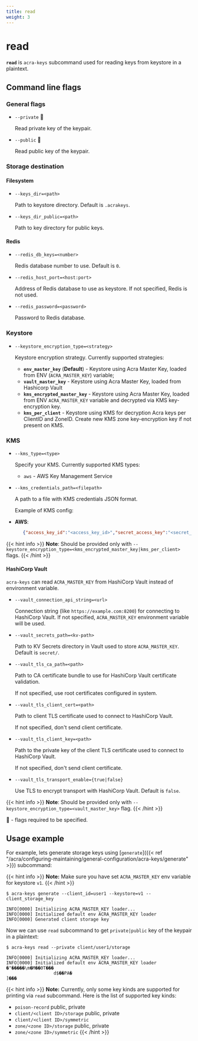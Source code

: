 ```yaml
---
title: read
weight: 3
---
```

# read

**`read`** is `acra-keys` subcommand used for reading keys from keystore in a plaintext.

## Command line flags

### General flags

* `--private` 🔴

  Read private key of the keypair.

* `--public` 🔴

  Read public key of the keypair.

### Storage destination

#### Filesystem

* `--keys_dir=<path>`

  Path to keystore directory. 
  Default is `.acrakeys`.

* `--keys_dir_public=<path>`

  Path to key directory for public keys.


#### Redis

* `--redis_db_keys=<number>`

  Redis database number to use.
  Default is `0`.
  <!-- `acra-server -help` says default is `-1` but in `cmd/redis.go` I see `redisDefaultDB = 0` -->
  <!-- this var is also used as default value for the flag, where's the truth? -->

* `--redis_host_port=<host:port>`

  Address of Redis database to use as keystore.
  If not specified, Redis is not used.

* `--redis_password=<password>`

  Password to Redis database.

### Keystore

* `--keystore_encryption_type=<strategy>`

  Keystore encryption strategy.
  Currently supported strategies:
  * **`env_master_key`** (**Default**) - Keystore using Acra Master Key, loaded from ENV (`ACRA_MASTER_KEY`) variable;
  * **`vault_master_key`** -  Keystore using Acra Master Key, loaded from Hashicorp Vault
  * **`kms_encrypted_master_key`** - Keystore using Acra Master Key, loaded from ENV `ACRA_MASTER_KEY` variable and decrypted
    via KMS key-encryption key.
  * **`kms_per_client`** - Keystore using KMS for decryption Acra keys per ClientID and ZoneID.
    Create new KMS zone key-encryption key if not present on KMS.

### KMS

* `--kms_type=<type>`

  Specify your KMS.
  Currently supported KMS types:
  * `aws` - AWS Key Management Service

* `--kms_credentials_path=<filepath>`

  A path to a file with KMS credentials JSON format.

  Example of KMS config:
* **AWS**:
  ```json
     {"access_key_id":"<access_key_id>","secret_access_key":"<secret_access_key>","region":"<region>"}
  ```

{{< hint info >}}
**Note**:
Should be provided only with `--keystore_encryption_type=<kms_encrypted_master_key|kms_per_client>` flags.
{{< /hint >}}

#### HashiCorp Vault

`acra-keys` can read `ACRA_MASTER_KEY` from HashiCorp Vault instead of environment variable.

* `--vault_connection_api_string=<url>`

  Connection string (like `https://example.com:8200`) for connecting to HashiCorp Vault.
  If not specified, `ACRA_MASTER_KEY` environment variable will be used.

* `--vault_secrets_path=<kv-path>`

  Path to KV Secrets directory in Vault used to store `ACRA_MASTER_KEY`.
  Default is `secret/`.

* `--vault_tls_ca_path=<path>`

  Path to CA certificate bundle to use for HashiCorp Vault certificate validation.

  If not specified, use root certificates configured in system.

* `--vault_tls_client_cert=<path>`

  Path to client TLS certificate used to connect to HashiCorp Vault.

  If not specified, don't send client certificate.

* `--vault_tls_client_key=<path>`

  Path to the private key of the client TLS certificate used to connect to HashiCorp Vault.

  If not specified, don't send client certificate.

* `--vault_tls_transport_enable={true|false}`

  Use TLS to encrypt transport with HashiCorp Vault.
  Default is `false`.

{{< hint info >}}
**Note**:
Should be provided only with `--keystore_encryption_type=<vault_master_key>` flag.
{{< /hint >}}

  🔴 - flags required to be specified.


## Usage example

For example, lets generate storage keys using [`generate`]({{< ref "/acra/configuring-maintaining/general-configuration/acra-keys/generate" >}}) subcommand:

{{< hint info >}}
**Note:**
Make sure you have set `ACRA_MASTER_KEY` env variable for keystore `v1`.
{{< /hint >}}

```
$ acra-keys generate --client_id=user1 --keystore=v1 --client_storage_key

INFO[0000] Initializing ACRA_MASTER_KEY loader...       
INFO[0000] Initialized default env ACRA_MASTER_KEY loader 
INFO[0000] Generated client storage key        
```

Now we can use `read` subcommand to get `private|public` key of the keypair in a plaintext:

```
$ acra-keys read --private client/user1/storage

INFO[0000] Initializing ACRA_MASTER_KEY loader...       
INFO[0000] Initialized default env ACRA_MASTER_KEY loader 
�"�����\m�M��0T���
                  d$��PA�
]���
```

{{< hint info >}}
**Note:**
Currently, only some key kinds are supported for printing via `read` subcommand.
Here is the list of supported key kinds:

<!-- cmd/acra-keys/keys/command-line.go func ParseKeyKind -->
- `poison-record` public, private
- `client/<client ID>/storage` public, private
- `client/<client ID>/symmetric`
- `zone/<zone ID>/storage` public, private
- `zone/<zone ID>/symmetric`
{{< /hint >}}
